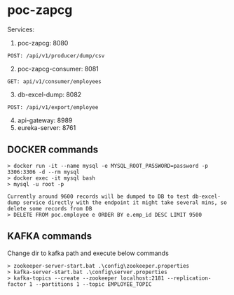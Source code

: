 # poc-zapcg
Services:

1. poc-zapcg: 8080
```
POST: /api/v1/producer/dump/csv
```
2. poc-zapcg-consumer: 8081
```
GET: api/v1/consumer/employees
```
3. db-excel-dump: 8082
```
POST: /api/v1/export/employee
```
4. api-gateway: 8989
5. eureka-server: 8761

## DOCKER commands
```
> docker run -it --name mysql -e MYSQL_ROOT_PASSWORD=password -p 3306:3306 -d --rm mysql
> docker exec -it mysql bash
> mysql -u root -p

Currently around 9600 records will be dumped to DB to test db-excel-dump service directly with the endpoint it might take several mins, so delete some records from DB
> DELETE FROM poc.employee e ORDER BY e.emp_id DESC LIMIT 9500
```


## KAFKA commands
Change dir to kafka path and execute below commands
```
> zookeeper-server-start.bat .\config\zookeeper.properties
> kafka-server-start.bat .\config\server.properties
> kafka-topics --create --zookeeper localhost:2181 --replication-factor 1 --partitions 1 --topic EMPLOYEE_TOPIC
```